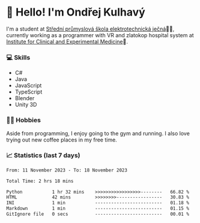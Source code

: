 # 👋 Hello! I'm Ondřej Kulhavý

I'm a student at [Střední průmyslová škola elektrotechnická ječná](https://www.spsejecna.cz/)👨‍🎓, currently working as a programmer with VR and zlatokop hospital system at [Institute for Clinical and Experimental Medicine](https://www.ikem.cz/en/)🏥.

### 💻 Skills
- C#
- Java
- JavaScript
- TypeScript
- Blender
- Unity 3D

### 🏋️‍♂️ Hobbies

Aside from programming, I enjoy going to the gym and running. I also love trying out new coffee places in my free time.

### 📈 Statistics (last 7 days)
<!--START_SECTION:waka-->

```txt
From: 11 November 2023 - To: 18 November 2023

Total Time: 2 hrs 18 mins

Python           1 hr 32 mins    >>>>>>>>>>>>>>>>>--------   66.82 %
HTML             42 mins         >>>>>>>>-----------------   30.83 %
INI              1 min           -------------------------   01.18 %
Markdown         1 min           -------------------------   01.15 %
GitIgnore file   0 secs          -------------------------   00.01 %
```

<!--END_SECTION:waka-->



